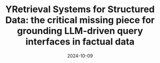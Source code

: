 ---
title: "YRetrieval Systems for Structured Data: the critical missing piece for grounding LLM-driven query interfaces in factual data"
date: 2024-10-09
event: "BIDS Seminar"
location: "Berkeley, USA"
event_url: "https://cdss.berkeley.edu/events/bids-seminar-madelon-hulsebos-phd"
---